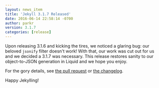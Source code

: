 ```yaml
---
layout: news_item
title: 'Jekyll 3.1.7 Released'
date: 2016-06-14 22:58:14 -0700
author: parkr
version: 3.1.7
categories: [release]
---
```


Upon releasing 3.1.6 and kicking the tires, we noticed a glaring bug: our
beloved `jsonify` filter doesn't work! With that, our work was cut out for
us and we decided a 3.1.7 was necessary. This release restores sanity to
our object-to-JSON generation in Liquid and we hope you enjoy.

For the gory details, see [the pull
request](https://github.com/jekyll/jekyll/pull/4914) or [the
changelog](/docs/history/#v3-1-6).

Happy Jekylling!
